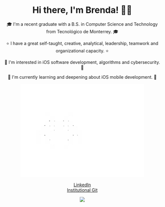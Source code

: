 <h1 align="center"> Hi there, I'm Brenda! ✌🏽 </h1>

<p align="center"> 🎓 I'm a recent graduate with a B.S. in Computer Science and Technology from Tecnológico de Monterrey. 🎓 </p>

<p align="center"> ⭐️ I have a great self-taught, creative, analytical, leadership, teamwork and organizational capacity. ⭐️ </p>

<p align="center"> 🎯 I'm interested in iOS software development, algorithms and cybersecurity. 🎯 </p>

<p align="center"> 📱 I'm currently learning and deepening about iOS mobile development. 📱 </p>

<p align="center"> <img src="https://github.com/Bren12/Learning-About-HTML-CSS/blob/main/resources/invader.gif?raw=true" width="400"/> </p>

<div align="center">
  <a href="https://www.linkedin.com/in/brenda-saucedo/"> LinkedIn </a> <br>
  <a href="https://github.com/BrendaSaucedo12"> Institutional Git </a>
</div>

<p align="center"> <img src="https://komarev.com/ghpvc/?username=Bren12&color=lightgrey&style=flat"/> </p>


<!--
**Bren12/Bren12** is a ✨ _special_ ✨ repository because its `README.md` (this file) appears on your GitHub profile.

Here are some ideas to get you started:

- 🔭 I’m currently working on ...
- 🌱 I’m currently learning ...
- 👯 I’m looking to collaborate on ...
- 🤔 I’m looking for help with ...
- 💬 Ask me about ...
- 📫 How to reach me: ...
- 😄 Pronouns: ...
- ⚡ Fun fact: ...
-->
